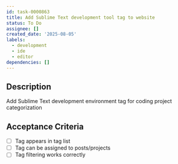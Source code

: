 ```yaml
---
id: task-0000863
title: Add Sublime Text development tool tag to website
status: To Do
assignee: []
created_date: '2025-08-05'
labels:
  - development
  - ide
  - editor
dependencies: []
---
```


## Description

Add Sublime Text development environment tag for coding project categorization

## Acceptance Criteria

- [ ] Tag appears in tag list
- [ ] Tag can be assigned to posts/projects
- [ ] Tag filtering works correctly
